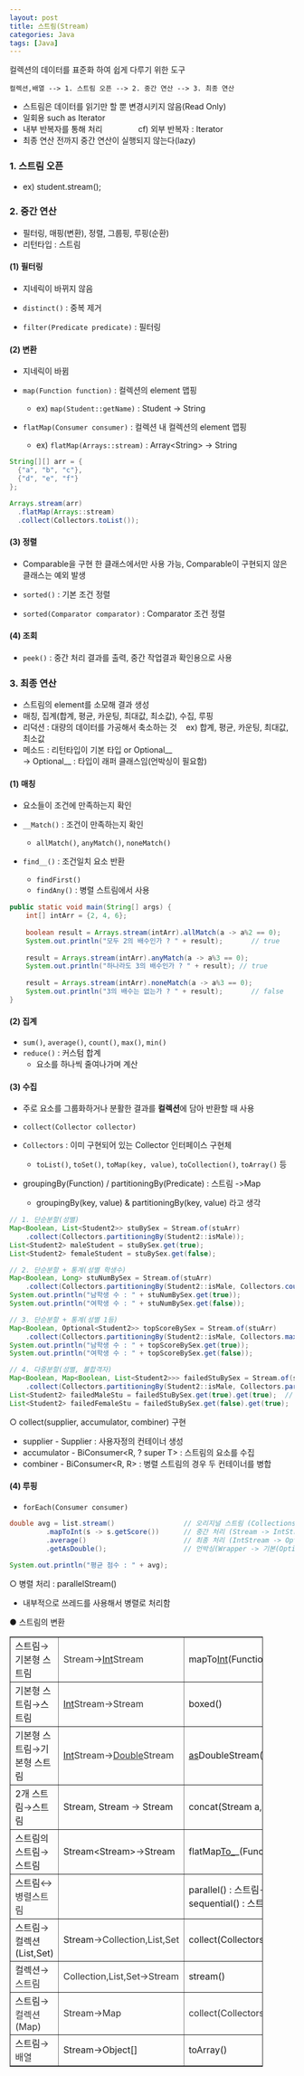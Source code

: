 ```yaml
---
layout: post
title: 스트림(Stream)
categories: Java
tags: [Java]
---
```

컬렉션의 데이터를 표준화 하여 쉽게 다루기 위한 도구 

```
컬렉션,배열 --> 1. 스트림 오픈 --> 2. 중간 연산 --> 3. 최종 연산
```
- 스트림은 데이터를 읽기만 할 뿐 변경시키지 않음(Read Only)
- 일회용 such as Iterator 
- 내부 반복자를 통해 처리                cf) 외부 반복자 : Iterator
- 최종 연산 전까지 중간 연산이 실행되지 않는다(lazy)

### 1. 스트림 오픈
- ex) student.stream();


### 2. 중간 연산
- 필터링, 매핑(변환), 정렬, 그룹핑, 루핑(순환)
- 리턴타입 : 스트림

#### (1) 필터링
- 지네릭이 바뀌지 않음

- `distinct()` : 중복 제거 
- `filter(Predicate predicate)` : 필터링

#### **(2) 변환**
- 지네릭이 바뀜                 

- `map(Function function)` : 컬렉션의 element 맵핑
  - ex) `map(Student::getName)` : Student -> String
- `flatMap(Consumer consumer)` : 컬렉션 내 컬렉션의 element 맵핑
  - ex) `flatMap(Arrays::stream)` : Array\<String> -> String

```java
String[][] arr = {
  {"a", "b", "c"}, 
  {"d", "e", "f"}
};

Arrays.stream(arr)
  .flatMap(Arrays::stream)
  .collect(Collectors.toList());
```

#### (3) 정렬
- Comparable을 구현 한 클래스에서만 사용 가능, Comparable이 구현되지 않은 클래스는 예외 발생

- `sorted()` : 기본 조건 정렬
- `sorted(Comparator comparator)` : Comparator 조건 정렬

#### (4) 조회
- `peek()` : 중간 처리 결과를 출력, 중간 작업결과 확인용으로 사용


### 3. 최종 연산 
- 스트림의 element를 소모해 결과 생성
- 매칭, 집계(합계, 평균, 카운팅, 최대값, 최소값), 수집, 루핑
- 리덕션 : 대량의 데이터를 가공해서 축소하는 것    ex) 합계, 평균, 카운팅, 최대값, 최소값
- 메소드 : 리턴타입이 기본 타입 or Optional__  
  → Optional__ : 타입이 래퍼 클래스임(언박싱이 필요함)

#### (1) 매칭
- 요소들이 조건에 만족하는지 확인

- `__Match()` : 조건이 만족하는지 확인
  - `allMatch()`, `anyMatch()`, `noneMatch()`
- `find__()` : 조건일치 요소 반환
  - `findFirst()`
  - `findAny()` : 병렬 스트림에서 사용

```java
public static void main(String[] args) {
    int[] intArr = {2, 4, 6};
		
    boolean result = Arrays.stream(intArr).allMatch(a -> a%2 == 0);
    System.out.println("모두 2의 배수인가 ? " + result);		// true
		
    result = Arrays.stream(intArr).anyMatch(a -> a%3 == 0);
    System.out.println("하나라도 3의 배수인가 ? " + result);	// true
		
    result = Arrays.stream(intArr).noneMatch(a -> a%3 == 0);
    System.out.println("3의 배수는 없는가 ? " + result);		// false
}
```

#### (2) 집계 
- `sum()`, `average()`, `count()`, `max()`, `min()`
- `reduce()` : 커스텀 합계
  - 요소를 하나씩 줄여나가며 계산

#### **(3) 수집** 
- 주로 요소를 그룹화하거나 분활한 결과를 **컬렉션**에 담아 반환할 때 사용

- `collect(Collector collector)`
- `Collectors` : 이미 구현되어 있는 Collector 인터페이스 구현체
  - `toList()`, `toSet()`, `toMap(key, value)`, `toCollection()`, `toArray()` 등
- groupingBy(Function) / partitioningBy(Predicate) : 스트림 ->Map
  - groupingBy(key, value) & partitioningBy(key, value) 라고 생각



```java
// 1. 단순분할(성별)
Map<Boolean, List<Student2>> stuBySex = Stream.of(stuArr)
	.collect(Collectors.partitioningBy(Student2::isMale));
List<Student2> maleStudent = stuBySex.get(true);
List<Student2> femaleStudent = stuBySex.get(false);

// 2. 단순분할 + 통계(성별 학생수)
Map<Boolean, Long> stuNumBySex = Stream.of(stuArr)
	.collect(Collectors.partitioningBy(Student2::isMale, Collectors.counting()));
System.out.println("남학생 수 : " + stuNumBySex.get(true));
System.out.println("여학생 수 : " + stuNumBySex.get(false));

// 3. 단순분할 + 통계(성별 1등)
Map<Boolean, Optional<Student2>> topScoreBySex = Stream.of(stuArr)
	.collect(Collectors.partitioningBy(Student2::isMale, Collectors.maxBy(Comparator.comparingInt(Student2::getScore))));
System.out.println("남학생 수 : " + topScoreBySex.get(true));
System.out.println("여학생 수 : " + topScoreBySex.get(false));

// 4. 다중분할(성별, 불합격자)
Map<Boolean, Map<Boolean, List<Student2>>> failedStuBySex = Stream.of(stuArr)
	.collect(Collectors.partitioningBy(Student2::isMale, Collectors.partitioningBy(s -> s.getScore() <= 100)));
List<Student2> failedMaleStu = failedStuBySex.get(true).get(true);	// 1번get: 성별, 2번get: score<=100
List<Student2> failedFemaleStu = failedStuBySex.get(false).get(true);
```

○ collect(supplier, accumulator, combiner) 구현
- supplier - Supplier<R> : 사용자정의 컨테이너 생성
- accumulator - BiConsumer<R, ? super T> : 스트림의 요소를 수집
- combiner - BiConsumer<R, R> : 병렬 스트림의 경우 두 컨테이너를 병합

#### (4) 루핑 
- `forEach(Consumer consumer)`

```java
double avg = list.stream()                 // 오리지널 스트림 (Collections -> Stream)
         .mapToInt(s -> s.getScore())      // 중간 처리 (Stream -> IntStream)
         .average()                        // 최종 처리 (IntStream -> OptionalDouble)
         .getAsDouble();                   // 언박싱(Wrapper -> 기본(OptionalDouble -> double))
		
System.out.println("평균 점수 : " + avg);
```

○ 병렬 처리 : parallelStream()
- 내부적으로 쓰레드를 사용해서 병렬로 처리함

● 스트림의 변환

<table style="border-collapse: collapse; width: 88.9362%;" border="1" data-ke-style="style4"><tbody><tr style="height: 19px;"><td style="width: 32.5916%; height: 19px;" colspan="2">스트림<span style="color: #333333;">→</span>기본형 스트림</td><td style="width: 25.7853%; height: 19px;"><span style="color: #333333;">Stream<span style="color: #333333;">→</span></span><u>Int</u><span style="color: #333333;">Stream</span></td><td style="width: 25%; height: 19px;">mapTo<u>Int</u>(Function)</td></tr><tr style="height: 20px;"><td style="width: 32.5916%; height: 20px;" colspan="2">기본형 스트림<span style="color: #333333;">→</span>스트림<br><span style="color: #333333;"></span></td><td style="width: 25.7853%; height: 20px;"><u>Int</u><span style="color: #333333;">Stream<span style="color: #333333;">→</span><span style="color: #333333;">Stream</span></span></td><td style="width: 25%; height: 20px;">boxed()</td></tr><tr style="height: 20px;"><td style="width: 32.5916%; height: 20px;" colspan="2">기본형 스트림<span style="color: #333333;">→</span>기본형 스트림</td><td style="width: 25.7853%; height: 20px;"><u>Int</u><span style="color: #333333;">Stream<span style="color: #333333;">→</span><u>Double</u><span style="color: #333333;">Stream</span></span></td><td style="width: 25%; height: 20px;"><u>as</u>DoubleStream()</td></tr><tr style="height: 20px;"><td style="width: 32.5916%; height: 20px;" colspan="2">2개 스트림<span style="color: #333333;">→</span>스트림</td><td style="width: 25.7853%; height: 20px;">Stream, Stream <span style="color: #333333;">→</span> Stream</td><td style="width: 25%; height: 20px;">concat(Stream a, Stream b)</td></tr><tr style="height: 20px;"><td style="width: 32.5916%; height: 20px;" colspan="2">스트림의 스트림<span style="color: #333333;">→</span>스트림</td><td style="width: 25.7853%; height: 20px;">Stream&lt;Stream&gt;<span style="color: #333333;">→</span>Stream</td><td style="width: 25%; height: 20px;">flatMap<u>To_</u>_(Function)</td></tr><tr style="height: 20px;"><td style="width: 32.5916%; height: 20px;" colspan="2">스트림<span style="color: #333333;">↔병렬스트림</span></td><td style="width: 25.7853%; height: 20px;">&nbsp;</td><td style="width: 25%; height: 20px;">parallel() : 스트림<span style="color: #333333;">→</span>병렬스트림<br>sequential() : 스트림<span style="color: #333333;">←</span>병렬스트림</td></tr><tr style="height: 20px;"><td style="height: 20px; width: 32.5916%;" colspan="2">스트림<span style="color: #333333;">→</span>컬렉션(List,Set)</td><td style="width: 25.7853%; height: 20px;">Stream<span style="color: #333333;">→Collection,List,Set</span></td><td style="width: 25%; height: 20px;">collect(Collectors.to___())</td></tr><tr><td style="width: 32.5916%;" colspan="2">컬렉션<span style="color: #333333;">→스트림</span></td><td style="width: 25.7853%;"><span style="color: #333333;">Collection,List,Set<span style="color: #333333;">→<span style="color: #333333;">Stream</span></span></span></td><td style="width: 25%;">stream()</td></tr><tr><td style="width: 32.5916%;" colspan="2">스트림<span style="color: #333333;">→컬렉션(Map)</span></td><td style="width: 25.7853%;"><span style="color: #333333;"><span style="color: #333333;">Stream</span><span style="color: #333333;">→Map</span></span></td><td style="width: 25%;"><span style="color: #333333;">collect(Collectors.to<u>Map</u>(function))</span></td></tr><tr><td style="width: 32.5916%;" colspan="2">스트림<span style="color: #333333;">→배열</span></td><td style="width: 25.7853%;">Stream-&gt;Object[]</td><td style="width: 25%;">toArray()</td></tr></tbody></table>